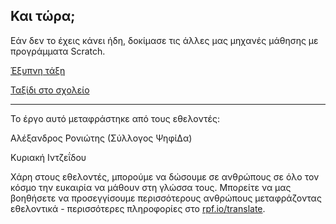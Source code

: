 ## Και τώρα;

Εάν δεν το έχεις κάνει ήδη, δοκίμασε τις άλλες μας μηχανές μάθησης με προγράμματα Scratch.

[Έξυπνη τάξη](https://projects.raspberrypi.org/el-GR/projects/smart-classroom)

[Ταξίδι στο σχολείο](https://projects.raspberrypi.org/el-GR/projects/journey-to-school)


***
Το έργο αυτό μεταφράστηκε από τους εθελοντές:

Αλέξανδρος Ρονιώτης (Σύλλογος ΨηφίΔα)

Κυριακή Ιντζεΐδου

Χάρη στους εθελοντές, μπορούμε να δώσουμε σε ανθρώπους σε όλο τον κόσμο την ευκαιρία να μάθουν στη γλώσσα τους. Μπορείτε να μας βοηθήσετε να προσεγγίσουμε περισσότερους ανθρώπους μεταφράζοντας εθελοντικά - περισσότερες πληροφορίες στο [rpf.io/translate](https://rpf.io/translate).